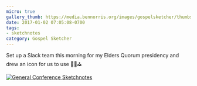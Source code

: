 ```yaml
---
micro: true
gallery_thumb: https://media.bennorris.org/images/gospelsketcher/thumbs/temple-sketch.jpg
date: 2017-01-02 07:05:08-0700
tags:
- sketchnotes
category: Gospel Sketcher
---
```


Set up a Slack team this morning for my Elders Quorum presidency and drew an icon for us to use ✍🏼⛪️

[![General Conference Sketchnotes](https://media.bennorris.org/images/gospelsketcher/general/temple-sketch.jpg)](https://media.bennorris.org/images/gospelsketcher/general/temple-sketch.jpg)
